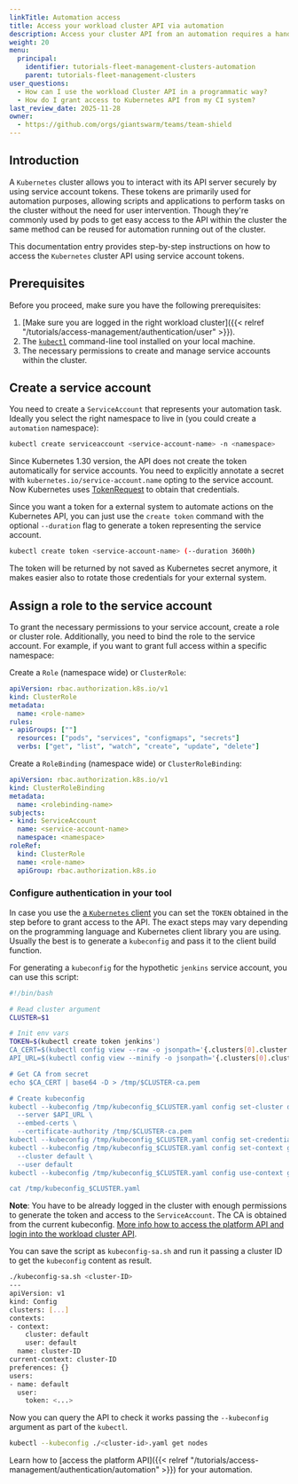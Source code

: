 ```yaml
---
linkTitle: Automation access
title: Access your workload cluster API via automation
description: Access your cluster API from an automation requires a hands-free way to provide credentials to kubectl or any Kubernetes client. This article explains how to obtain a service account token to use in such a scenario.
weight: 20
menu:
  principal:
    identifier: tutorials-fleet-management-clusters-automation
    parent: tutorials-fleet-management-clusters
user_questions:
  - How can I use the workload Cluster API in a programmatic way?
  - How do I grant access to Kubernetes API from my CI system?
last_review_date: 2025-11-28
owner:
  - https://github.com/orgs/giantswarm/teams/team-shield
---
```


## Introduction

A `Kubernetes` cluster allows you to interact with its API server securely by using service account tokens. These tokens are primarily used for automation purposes, allowing scripts and applications to perform tasks on the cluster without the need for user intervention. Though they're commonly used by pods to get easy access to the API within the cluster the same method can be reused for automation running out of the cluster.

This documentation entry provides step-by-step instructions on how to access the `Kubernetes` cluster API using service account tokens.

## Prerequisites

Before you proceed, make sure you have the following prerequisites:

1. [Make sure you are logged in the right workload cluster]({{< relref "/tutorials/access-management/authentication/user" >}}).
2. The [`kubectl`](https://kubernetes.io/docs/tasks/tools/#kubectl) command-line tool installed on your local machine.
3. The necessary permissions to create and manage service accounts within the cluster.

## Create a service account

You need to create a `ServiceAccount` that represents your automation task. Ideally you select the right namespace to live in (you could create a `automation` namespace):

```bash
kubectl create serviceaccount <service-account-name> -n <namespace>
```

Since Kubernetes 1.30 version, the API does not create the token automatically for service accounts. You need to explicitly annotate a secret with `kubernetes.io/service-account.name` opting to the service account. Now Kubernetes uses [TokenRequest](https://kubernetes.io/docs/reference/kubernetes-api/authentication-resources/token-request-v1/) to obtain that credentials.

Since you want a token for a external system to automate actions on the Kubernetes API, you can just use the `create token` command with the optional `--duration` flag to generate a token representing the service account.

```bash
kubectl create token <service-account-name> (--duration 3600h)
```

The token will be returned by not saved as Kubernetes secret anymore, it makes easier also to rotate those credentials for your external system.

## Assign a role to the service account

To grant the necessary permissions to your service account, create a role or cluster role. Additionally, you need to bind the role to the service account. For example, if you want to grant full access within a specific namespace:

Create a `Role` (namespace wide) or `ClusterRole`:

```yaml
apiVersion: rbac.authorization.k8s.io/v1
kind: ClusterRole
metadata:
  name: <role-name>
rules:
- apiGroups: [""]
  resources: ["pods", "services", "configmaps", "secrets"]
  verbs: ["get", "list", "watch", "create", "update", "delete"]
```

Create a `RoleBinding` (namespace wide) or `ClusterRoleBinding`:

```yaml
apiVersion: rbac.authorization.k8s.io/v1
kind: ClusterRoleBinding
metadata:
  name: <rolebinding-name>
subjects:
- kind: ServiceAccount
  name: <service-account-name>
  namespace: <namespace>
roleRef:
  kind: ClusterRole
  name: <role-name>
  apiGroup: rbac.authorization.k8s.io
```

### Configure authentication in your tool

In case you use the [a `Kubernetes` client](https://kubernetes.io/docs/reference/using-api/client-libraries/) you can set the `TOKEN` obtained in the step before to grant access to the API. The exact steps may vary depending on the programming language and Kubernetes client library you are using. Usually the best is to generate a `kubeconfig` and pass it to the client build function.

For generating a `kubeconfig` for the hypothetic `jenkins` service account, you can use this script:

```bash
#!/bin/bash

# Read cluster argument
CLUSTER=$1

# Init env vars
TOKEN=$(kubectl create token jenkins')
CA_CERT=$(kubectl config view --raw -o jsonpath='{.clusters[0].cluster.certificate-authority-data}')
API_URL=$(kubectl config view --minify -o jsonpath='{.clusters[0].cluster.server}')

# Get CA from secret
echo $CA_CERT | base64 -D > /tmp/$CLUSTER-ca.pem

# Create kubeconfig
kubectl --kubeconfig /tmp/kubeconfig_$CLUSTER.yaml config set-cluster default \
  --server $API_URL \
  --embed-certs \
  --certificate-authority /tmp/$CLUSTER-ca.pem
kubectl --kubeconfig /tmp/kubeconfig_$CLUSTER.yaml config set-credentials default --token $TOKEN
kubectl --kubeconfig /tmp/kubeconfig_$CLUSTER.yaml config set-context gs-$CLUSTER \
  --cluster default \
  --user default
kubectl --kubeconfig /tmp/kubeconfig_$CLUSTER.yaml config use-context gs-$CLUSTER

cat /tmp/kubeconfig_$CLUSTER.yaml
```

**Note**: You have to be already logged in the cluster with enough permissions to generate the token and access to the `ServiceAccount`. The CA is obtained from the current kubeconfig. [More info how to access the platform API and login into the workload cluster API](https://docs.giantswarm.io/getting-started/access-to-platform-api/).

You can save the script as `kubeconfig-sa.sh` and run it passing a cluster ID to get the `kubeconfig` content as result.

```bash
./kubeconfig-sa.sh <cluster-ID>
---
apiVersion: v1
kind: Config
clusters: [...]
contexts:
- context:
    cluster: default
    user: default
  name: cluster-ID
current-context: cluster-ID
preferences: {}
users:
- name: default
  user:
    token: <...>
```

Now you can query the API to check it works passing the `--kubeconfig` argument as part of the `kubectl`.

```bash
kubectl --kubeconfig ./<cluster-id>.yaml get nodes
```

Learn how to [access the platform API]({{< relref "/tutorials/access-management/authentication/automation" >}}) for your automation.

